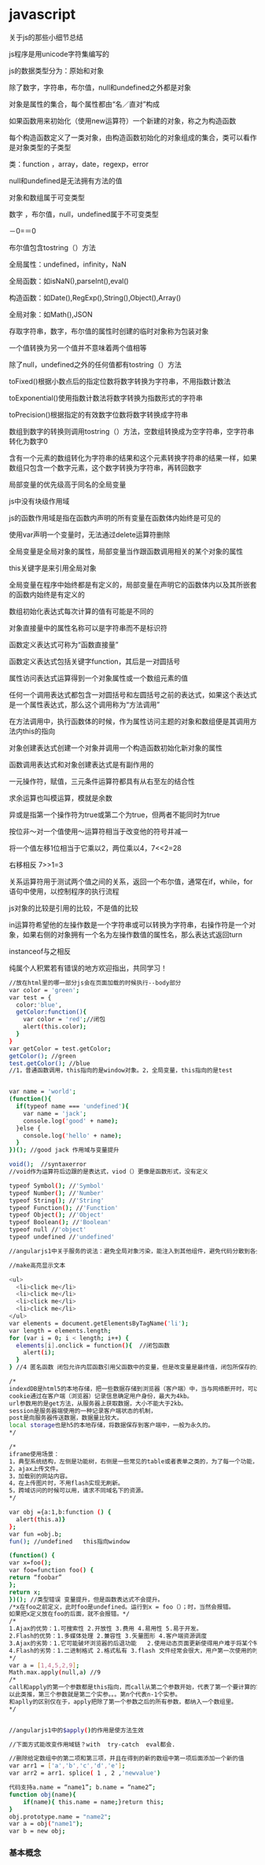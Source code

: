 # javascript
关于js的那些小细节总结

js程序是用unicode字符集编写的

js的数据类型分为：原始和对象

除了数字，字符串，布尔值，null和undefined之外都是对象

对象是属性的集合，每个属性都由“名／直对”构成

如果函数用来初始化（使用new运算符）一个新建的对象，称之为构造函数

每个构造函数定义了一类对象，由构造函数初始化的对象组成的集合，类可以看作是对象类型的子类型

类：function ，array，date，regexp，error

null和undefined是无法拥有方法的值

对象和数组属于可变类型

数字 ，布尔值，null，undefined属于不可变类型

－0=＝0

布尔值包含tostring（）方法

全局属性：undefined，infinity，NaN

全局函数：如isNaN(),parseInt(),eval()

构造函数：如Date(),RegExp(),String(),Object(),Array()

全局对象：如Math(),JSON

存取字符串，数字，布尔值的属性时创建的临时对象称为包装对象

一个值转换为另一个值并不意味着两个值相等

除了null，undefined之外的任何值都有tostring（）方法

toFixed()根据小数点后的指定位数将数字转换为字符串，不用指数计数法

toExponential()使用指数计数法将数字转换为指数形式的字符串

toPrecision()根据指定的有效数字位数将数字转换成字符串

数组到数字的转换则调用tostring（）方法，空数组转换成为空字符串，空字符串转化为数字0

含有一个元素的数组转化为字符串的结果和这个元素转换字符串的结果一样，如果数组只包含一个数字元素，这个数字转换为字符串，再转回数字

局部变量的优先级高于同名的全局变量

js中没有块级作用域

js的函数作用域是指在函数内声明的所有变量在函数体内始终是可见的

使用var声明一个变量时，无法通过delete运算符删除

全局变量是全局对象的属性，局部变量当作跟函数调用相关的某个对象的属性

this关键字是来引用全局对象

全局变量在程序中始终都是有定义的，局部变量在声明它的函数体内以及其所嵌套的函数内始终是有定义的

数组初始化表达式每次计算的值有可能是不同的

对象直接量中的属性名称可以是字符串而不是标识符

函数定义表达式可称为“函数直接量”

函数定义表达式包括关键字function，其后是一对圆括号

属性访问表达式运算得到一个对象属性或一个数组元素的值

任何一个调用表达式都包含一对圆括号和左圆括号之前的表达式，如果这个表达式是一个属性表达式，那么这个调用称为“方法调用”

在方法调用中，执行函数体的时候，作为属性访问主题的对象和数组便是其调用方法内this的指向

对象创建表达式创建一个对象并调用一个构造函数初始化新对象的属性

函数调用表达式和对象创建表达式是有副作用的

一元操作符，赋值，三元条件运算符都具有从右至左的结合性

求余运算也叫模运算，模就是余数

异或是指第一个操作符为true或第二个为true，但两者不能同时为true

按位非～对一个值使用～运算符相当于改变他的符号并减一

将一个值左移1位相当于它乘以2，两位乘以4，7<<2=28

右移相反 7>>1=3

关系运算符用于测试两个值之间的关系，返回一个布尔值，通常在if，while，for语句中使用，以控制程序的执行流程

js对象的比较是引用的比较，不是值的比较

in运算符希望他的左操作数是一个字符串或可以转换为字符串，右操作符是一个对象，如果右侧的对象拥有一个名为左操作数值的属性名，那么表达式返回turn

instanceof与之相反


纯属个人积累若有错误的地方欢迎指出，共同学习！

``` bash
//放在html里的哪一部分js会在页面加载的时候执行--body部分
var color = 'green';
var test = {
  color:'blue',
  getColor:function(){
    var color = 'red';//闭包
    alert(this.color);
  }
}
var getColor = test.getColor;
getColor(); //green
test.getColor(); //blue
//1，普通函数调用，this指向的是window对象。2，全局变量，this指向的是test


var name = 'world';
(function(){
  if(typeof name === 'undefined'){
    var name = 'jack';
    console.log('good' + name);
  }else {
    console.log('hello' + name);
  }
})(); //good jack 作用域与变量提升

void();  //syntaxerror
//void作为运算符后边跟的是表达式，viod（）更像是函数形式，没有定义

typeof Symbol(); //'Symbol'
typeof Number(); //'Number'
typeof String(); //'String'
typeof Function(); //'Function'
typeof Object(); //'Object'
typeof Boolean(); //'Boolean'
typeof null //'object'
typeof undefined //'undefined'

//angularjs1中关于服务的说法：避免全局对象污染，能注入到其他组件，避免代码分散到各处

//make高亮显示文本

<ul>
  <li>click me</li>
  <li>click me</li>
  <li>click me</li>
  <li>click me</li>
</ul>
var elements = document.getElementsByTagName('li');
var length = elements.length;
for (var i = 0; i < length; i++) {
  elements[i].onclick = function(){  //闭包函数
    alert(i);
  }
} //4 匿名函数 闭包允许内层函数引用父函数中的变量，但是改变量是最终值，闭包所保存的是整个变量的对象，不是某个特殊的值

/*
indexdDB是html5的本地存储，把一些数据存储到浏览器（客户端）中，当与网络断开时，可以从浏览器中读取数据，用来做一些离线应用
cookie通过在客户端（浏览器）记录信息确定用户身份，最大为4kb。
url参数用的是get方法，从服务器上获取数据，大小不能大于2kb。
session是服务器端使用的一种记录客户端状态的机制，
post是向服务器传送数据，数据量比较大。
local storage也是h5的本地存储，将数据保存到客户端中，一般为永久的。
*/

/*
iframe使用场景：
1，典型系统结构，左侧是功能树，右侧是一些常见的table或者表单之类的，为了每一个功能，单独分离出来。
2，ajax上传文件。
3，加载别的网站内容。
4，在上传图片时，不用flash实现无刷新。
5，跨域访问的时候可以用，请求不同域名下的资源。
*/

var obj ={a:1,b:function () {
  alert(this.a)}
};
var fun =obj.b;
fun(); //undefined   this指向window

(function() {
var x=foo();
var foo=function foo() {
return “foobar”
};
return x;
})(); //类型错误 变量提升，但是函数表达式不会提升。
/*x在foo之前定义，此时foo是undefined。运行到x = foo（）；时，当然会报错。
如果把x定义放在foo的后面，就不会报错。*/
/*
1.Ajax的优势：1.可搜索性 2.开放性 3.费用 4.易用性 5.易于开发。
2.Flash的优势：1.多媒体处理 2.兼容性 3.矢量图形 4.客户端资源调度
3.Ajax的劣势：1.它可能破坏浏览器的后退功能   2.使用动态页面更新使得用户难于将某个特定的状态保存到收藏夹中 ，不过这些都有相关方法解决。
4.Flash的劣势：1.二进制格式 2.格式私有 3.flash 文件经常会很大，用户第一次使用的时候需要忍耐较长的等待时间  4.性能问题
*/
var a = [1,4,5,2,9];
Math.max.apply(null,a) //9
/*
call和apply的第一个参数都是this指向，而call从第二个参数开始，代表了第一个要计算的实参，
以此类推，第三个参数就是第二个实参。。。第n个代表n-1个实参。
和aplly的区别仅在于，apply把除了第一个参数之后的所有参数，都纳入一个数组里。
*/


//angularjs1中的$apply()的作用是使方法生效

//下面方式能改变作用域链？with  try-catch  eval都会.

//删除给定数组中的第二项和第三项，并且在得到的新的数组中第一项后面添加一个新的值
var arr1 = ['a','b','c','d','e'];
var arr2 = arr1. splice( 1 , 2 ,'newvalue')

代码支持a.name = “name1”; b.name = “name2”;
function obj(name){
    if(name){ this.name = name;}return this;
}
obj.prototype.name = "name2";
var a = obj("name1");
var b = new obj;


```
### 基本概念

